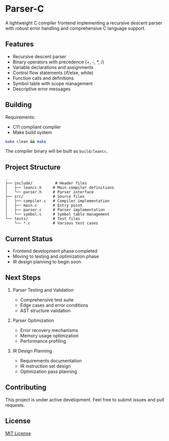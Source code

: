 # Parser-C

A lightweight C compiler frontend implementing a recursive descent parser with robust error handling and comprehensive C language support.

## Features

- Recursive descent parser
- Binary operators with precedence (+, -, *, /)
- Variable declarations and assignments
- Control flow statements (if/else, while)
- Function calls and definitions
- Symbol table with scope management
- Descriptive error messages

## Building

Requirements:
- C11 compliant compiler
- Make build system

```bash
make clean && make
```

The compiler binary will be built as `build/leancc`.

## Project Structure

```
.
├── include/          # Header files
│   ├── leancc.h     # Main compiler definitions
│   └── parser.h     # Parser interface
├── src/             # Source files
│   ├── compiler.c   # Compiler implementation
│   ├── main.c       # Entry point
│   ├── parser.c     # Parser implementation
│   └── symbol.c     # Symbol table management
└── tests/           # Test files
    └── *.c          # Various test cases
```

## Current Status

- Frontend development phase completed
- Moving to testing and optimization phase
- IR design planning to begin soon

## Next Steps

1. Parser Testing and Validation
   - Comprehensive test suite
   - Edge cases and error conditions
   - AST structure validation

2. Parser Optimization
   - Error recovery mechanisms
   - Memory usage optimization
   - Performance profiling

3. IR Design Planning
   - Requirements documentation
   - IR instruction set design
   - Optimization pass planning

## Contributing

This project is under active development. Feel free to submit issues and pull requests.

## License

[MIT License](LICENSE)

